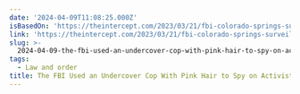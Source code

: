 ```yaml
---
date: '2024-04-09T11:08:25.000Z'
isBasedOn: 'https://theintercept.com/2023/03/21/fbi-colorado-springs-surveillance/'
link: 'https://theintercept.com/2023/03/21/fbi-colorado-springs-surveillance/'
slug: >-
  2024-04-09-the-fbi-used-an-undercover-cop-with-pink-hair-to-spy-on-activists-and-manuf
tags:
  - Law and order
title: The FBI Used an Undercover Cop With Pink Hair to Spy on Activists and Manuf
---
```


